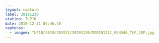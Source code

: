 ```yaml
---
layout: capture
label: 20191230
station: TLP10
date: 2019-12-31 06:45:46
capturas:
  - imagem: TLP10/2019/201912/20191230/M20191231_064546_TLP_10P.jpg
---
```

